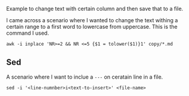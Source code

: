 Example to change text with certain column and then save that to a file.

I came across a scenario where I wanted to change the text withing a certain
range to a first word to lowercase from uppercase. This is the command I used.

 `awk -i inplace 'NR>=2 && NR <=5 {$1 = tolower($1)}1' copy/*.md`


 ## Sed
 A scenario where I want to inclue a `---` on ceratain line in a file.

 `sed -i '<line-numnber>i<text-to-insert>' <file-name>`
